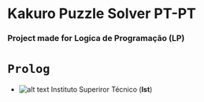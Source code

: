 # Kakuro Puzzle Solver PT-PT

### Project made for Logica de Programação (LP)

# `Prolog`


- ![alt text](https://cdn.discordapp.com/attachments/770390973766172692/842886301119283250/IST_Logo_V3.png "Ist")
  Instituto Superiror Técnico (**Ist**) 